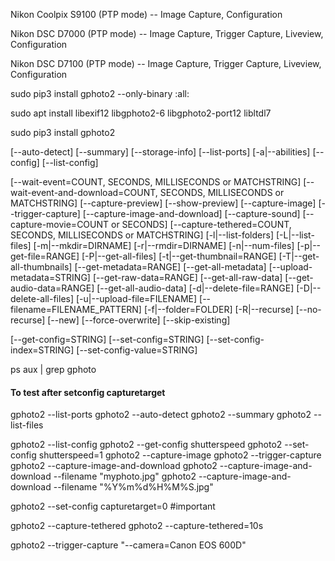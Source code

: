 Nikon Coolpix S9100 (PTP mode) -- Image Capture, Configuration

Nikon DSC D7000 (PTP mode)	   -- Image Capture, Trigger Capture, Liveview, Configuration

Nikon DSC D7100	(PTP mode)     -- Image Capture, Trigger Capture, Liveview, Configuration


<!--
[-?|--help]
[--usage] 
[--debug] 
[--debug-loglevel=STRING] 
[--debug-logfile=FILENAME] 
[-q|--quiet]

[--hook-script=FILENAME] 
[--stdout] 
[--stdout-size]
[--list-cameras] 
[--manual] 
[--about]  
[--shell] 
[-v|--version]
[--reset]
[--keep]
[--keep-raw] 
[--no-keep]
[--show-exif=STRING] 
[--show-info=STRING] 
[--port=FILENAME] 
[--speed=SPEED]
[--camera=MODEL]
[--usbid=USBIDs] 
[-B|--bulb=SECONDS]
[-F|--frames=COUNT] 
[-I|--interval=SECONDS] 
[--reset-interval] -->


sudo pip3 install gphoto2 --only-binary :all:

sudo apt install libexif12 libgphoto2-6 libgphoto2-port12 libltdl7

sudo pip3 install gphoto2


[--auto-detect]
[--summary]
[--storage-info]
[--list-ports] 
[-a|--abilities]
[--config] 
[--list-config]
<!-- [--list-all-config] -->
[--wait-event=COUNT, SECONDS, MILLISECONDS or MATCHSTRING]
[--wait-event-and-download=COUNT, SECONDS, MILLISECONDS or MATCHSTRING]
[--capture-preview]
[--show-preview]
[--capture-image]
[--trigger-capture]
[--capture-image-and-download]
[--capture-sound]
[--capture-movie=COUNT or SECONDS]
[--capture-tethered=COUNT, SECONDS, MILLISECONDS or MATCHSTRING]
[-l|--list-folders]
[-L|--list-files]
[-m|--mkdir=DIRNAME]
[-r|--rmdir=DIRNAME]
[-n|--num-files]
[-p|--get-file=RANGE]
[-P|--get-all-files]
[-t|--get-thumbnail=RANGE]
[-T|--get-all-thumbnails]
[--get-metadata=RANGE]
[--get-all-metadata]
[--upload-metadata=STRING]
[--get-raw-data=RANGE]
[--get-all-raw-data]
[--get-audio-data=RANGE]
[--get-all-audio-data]
[-d|--delete-file=RANGE]
[-D|--delete-all-files]
[-u|--upload-file=FILENAME] 
[--filename=FILENAME_PATTERN] 
[-f|--folder=FOLDER] 
[-R|--recurse] 
[--no-recurse] 
[--new]
[--force-overwrite] 
[--skip-existing]



[--get-config=STRING]
[--set-config=STRING]
[--set-config-index=STRING]
[--set-config-value=STRING]



ps aux | grep gphoto



#### To test after setconfig capturetarget

gphoto2 --list-ports
gphoto2 --auto-detect
gphoto2 --summary
gphoto2 --list-files
<!-- gphoto2 --get-all-files -->
gphoto2 --list-config
gphoto2 --get-config shutterspeed
gphoto2 --set-config shutterspeed=1
gphoto2 --capture-image
gphoto2 --trigger-capture
gphoto2 --capture-image-and-download
gphoto2 --capture-image-and-download --filename "myphoto.jpg"
gphoto2 --capture-image-and-download --filename "%Y%m%d%H%M%S.jpg"

gphoto2 --set-config capturetarget=0            #important

gphoto2 --capture-tethered
gphoto2 --capture-tethered=10s

gphoto2 --trigger-capture "--camera=Canon EOS 600D"